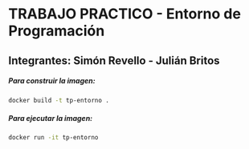 # TRABAJO PRACTICO - Entorno de Programación
## Integrantes: Simón Revello - Julián Britos
##### Para construir la imagen:
```bash
docker build -t tp-entorno .
```
##### Para ejecutar la imagen:
```bash
docker run -it tp-entorno
```
